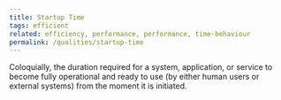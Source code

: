 ```yaml
---
title: Startup Time
tags: efficient
related: efficiency, performance, performance, time-behaviour  
permalink: /qualities/startup-time
---
```




Coloquially, the duration required for a system, application, or service to become fully operational and ready to use (by either human users or external systems) from the moment it is initiated.
